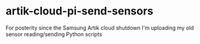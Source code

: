 # artik-cloud-pi-send-sensors
For posterity since the Samsung Artik cloud shutdown I'm uploading my old sensor reading/sending Python scripts
